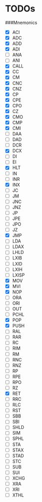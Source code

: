 TODOs
===

###Mnemonics
- [X] ACI
- [X] ADC
- [X] ADD
- [X] ADI
- [ ] ANA
- [ ] ANI
- [X] CALL
- [X] CC
- [X] CM
- [X] CNC
- [X] CNZ
- [X] CP
- [X] CPE
- [X] CPO
- [X] CZ
- [X] CMO
- [X] CMP
- [X] CMI
- [ ] DAA
- [ ] DAD
- [ ] DCR
- [X] DCX
- [ ] DI
- [ ] EI
- [X] HLT
- [ ] IN
- [ ] INR
- [X] INX
- [ ] JC
- [ ] JM
- [ ] JNC
- [ ] JNZ
- [ ] JP
- [ ] JPE
- [ ] JPO
- [ ] JZ
- [X] JMP
- [ ] LDA
- [ ] LDAX
- [ ] LHLD
- [ ] LXIB
- [ ] LXID
- [ ] LXIH
- [ ] LXISP
- [X] MOV
- [X] MVI
- [X] NOP
- [ ] ORA
- [ ] ORI
- [ ] OUT
- [ ] PCHL
- [X] POP
- [X] PUSH
- [ ] RAL
- [ ] RAR
- [ ] RC
- [ ] RIM
- [ ] RM
- [ ] RNC
- [ ] RNZ
- [ ] RP
- [ ] RPE
- [ ] RPO
- [ ] RZ
- [X] RET
- [ ] RRC
- [ ] RLC
- [ ] RST
- [ ] SBB
- [ ] SBI
- [ ] SHLD
- [ ] SIM
- [ ] SPHL
- [ ] STA
- [ ] STAX
- [ ] STAD
- [ ] STC
- [ ] SUB
- [ ] SUI
- [ ] XCHG
- [ ] XRA
- [ ] XRI
- [ ] XTHL
